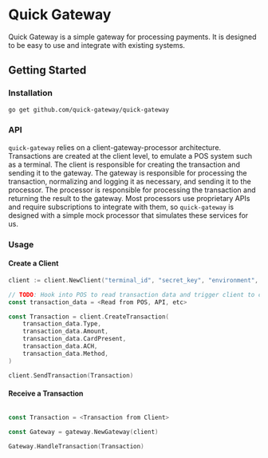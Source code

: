 # Quick Gateway

Quick Gateway is a simple gateway for processing payments. It is designed to be easy to use and integrate with existing systems.

## Getting Started

### Installation

```bash
go get github.com/quick-gateway/quick-gateway
```


### API

`quick-gateway` relies on a client-gateway-processor architecture. Transactions are created at the client level, to emulate a POS system such as a terminal. The client is responsible for creating the transaction and sending it to the gateway. The gateway is responsible for processing the transaction, normalizing and logging it as necessary, and sending it to the processor. The processor is responsible for processing the transaction and returning the result to the gateway. Most processors use proprietary APIs and require subscriptions to integrate with them, so `quick-gateway` is designed with a simple mock processor that simulates these services for us.

### Usage

#### Create a Client

```go
client := client.NewClient("terminal_id", "secret_key", "environment", "gateway_id")

// TODO: Hook into POS to read transaction data and trigger client to create transaction
const transaction_data = <Read from POS, API, etc>

const Transaction = client.CreateTransaction(
    transaction_data.Type,
    transaction_data.Amount,
    transaction_data.CardPresent,
    transaction_data.ACH,
    transaction_data.Method,
)

client.SendTransaction(Transaction)
```

#### Receive a Transaction

```go

const Transaction = <Transaction from Client>

const Gateway = gateway.NewGateway(client)

Gateway.HandleTransaction(Transaction)
```

